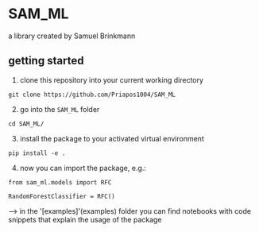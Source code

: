 # SAM_ML
a library created by Samuel Brinkmann

## getting started

1. clone this repository into your current working directory

```
git clone https://github.com/Priapos1004/SAM_ML
```

2. go into the `SAM_ML` folder

```
cd SAM_ML/
```

3. install the package to your activated virtual environment

```
pip install -e .
```

4. now you can import the package, e.g.:

```
from sam_ml.models import RFC

RandomForestClassifier = RFC()
```

--> in the '[examples]'(examples) folder you can find notebooks with code snippets that explain the usage of the package
